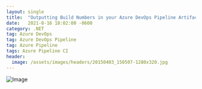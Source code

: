 ```yaml
---
layout: single
title:  "Outputting Build Numbers in your Azure DevOps Pipeline Artifacts"
date:   2021-8-16 18:02:00 -0600
category: .NET
tag: Azure DevOps
tag: Azure DevOps Pipeline
tag: Azure Pipeline
tags: Azure Pipeline CI
header:
  image: /assets/images/headers/20150403_150507-1280x320.jpg
---
```


![Image](/images/posts/ "")

